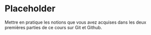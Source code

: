 # Placeholder
Mettre en pratique les notions que vous avez acquises dans les deux premières parties de ce cours sur Git et Github.
